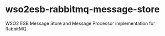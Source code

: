 # wso2esb-rabbitmq-message-store
WSO2 ESB Message Store and Message Processor implementation for RabbitMQ
